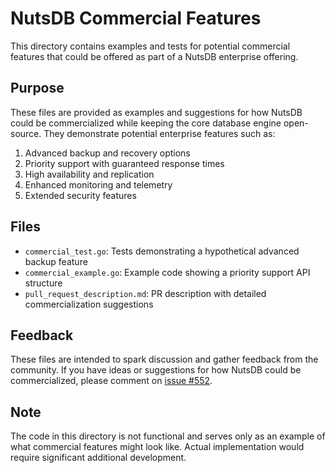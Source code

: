 # NutsDB Commercial Features

This directory contains examples and tests for potential commercial features that could be offered as part of a NutsDB enterprise offering.

## Purpose

These files are provided as examples and suggestions for how NutsDB could be commercialized while keeping the core database engine open-source. They demonstrate potential enterprise features such as:

1. Advanced backup and recovery options
2. Priority support with guaranteed response times
3. High availability and replication
4. Enhanced monitoring and telemetry
5. Extended security features

## Files

- `commercial_test.go`: Tests demonstrating a hypothetical advanced backup feature
- `commercial_example.go`: Example code showing a priority support API structure
- `pull_request_description.md`: PR description with detailed commercialization suggestions

## Feedback

These files are intended to spark discussion and gather feedback from the community. If you have ideas or suggestions for how NutsDB could be commercialized, please comment on [issue #552](https://github.com/nutsdb/nutsdb/issues/552).

## Note

The code in this directory is not functional and serves only as an example of what commercial features might look like. Actual implementation would require significant additional development.
